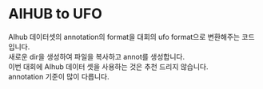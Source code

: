 # AIHUB to UFO  

AIhub 데이터셋의 annotation의 format을  대회의 ufo format으로 변환해주는 코드입니다.  
새로운 dir을 생성하여 파일을 복사하고 annot를 생성합니다.  
이번 대회에 AIhub 데이터 셋을 사용하는 것은 추천 드리지 않습니다.  
annotation 기준이 많이 다릅니다.  